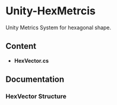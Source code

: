 # Unity-HexMetrcis
Unity Metrics System for hexagonal shape.

## Content
- **HexVector.cs**

## Documentation

### HexVector Structure
